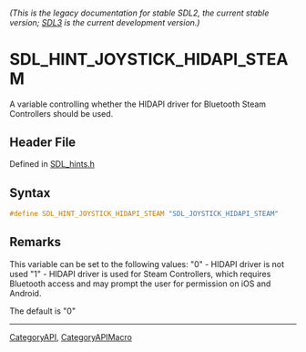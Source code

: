 ###### (This is the legacy documentation for stable SDL2, the current stable version; [SDL3](https://wiki.libsdl.org/SDL3/) is the current development version.)
# SDL_HINT_JOYSTICK_HIDAPI_STEAM

A variable controlling whether the HIDAPI driver for Bluetooth Steam Controllers should be used.

## Header File

Defined in [SDL_hints.h](https://github.com/libsdl-org/SDL/blob/SDL2/include/SDL_hints.h)

## Syntax

```c
#define SDL_HINT_JOYSTICK_HIDAPI_STEAM "SDL_JOYSTICK_HIDAPI_STEAM"
```

## Remarks

This variable can be set to the following values: "0" - HIDAPI driver is
not used "1" - HIDAPI driver is used for Steam Controllers, which requires
Bluetooth access and may prompt the user for permission on iOS and Android.

The default is "0"

----
[CategoryAPI](CategoryAPI), [CategoryAPIMacro](CategoryAPIMacro)

